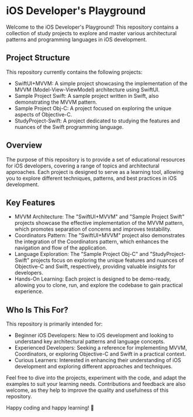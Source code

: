 # iOS Developer's Playground
Welcome to the iOS Developer's Playground! This repository contains a collection of study projects to explore and master various architectural patterns and programming languages in iOS development.

## Project Structure
This repository currently contains the following projects:
- SwiftUI+MVVM: A simple project showcasing the implementation of the MVVM (Model-View-ViewModel) architecture using SwiftUI.
- Sample Project Swift: A sample project written in Swift, also demonstrating the MVVM pattern.
- Sample Project Obj-C: A project focused on exploring the unique aspects of Objective-C.
- StudyProject-Swift: A project dedicated to studying the features and nuances of the Swift programming language.

## Overview
The purpose of this repository is to provide a set of educational resources for iOS developers, covering a range of topics and architectural approaches. Each project is designed to serve as a learning tool, allowing you to explore different techniques, patterns, and best practices in iOS development.

## Key Features
- MVVM Architecture: The "SwiftUI+MVVM" and "Sample Project Swift" projects showcase the effective implementation of the MVVM pattern, which promotes separation of concerns and improves testability.
- Coordinators Pattern: The "SwiftUI+MVVM" project also demonstrates the integration of the Coordinators pattern, which enhances the navigation and flow of the application.
- Language Exploration: The "Sample Project Obj-C" and "StudyProject-Swift" projects focus on exploring the unique features and nuances of Objective-C and Swift, respectively, providing valuable insights for developers.
- Hands-On Learning: Each project is designed to be demo-ready, allowing you to clone, run, and explore the codebase to gain practical experience.

## Who Is This For?
This repository is primarily intended for:
- Beginner iOS Developers: New to iOS development and looking to understand key architectural patterns and language concepts.
- Experienced Developers: Seeking a reference for implementing MVVM, Coordinators, or exploring Objective-C and Swift in a practical context.
- Curious Learners: Interested in enhancing their understanding of iOS development and exploring different approaches and techniques.

Feel free to dive into the projects, experiment with the code, and adapt the examples to suit your learning needs. Contributions and feedback are also welcome, as they help to improve the quality and usefulness of this repository.

Happy coding and happy learning! 🚀
